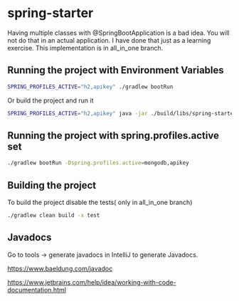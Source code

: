 # spring-starter

Having multiple classes with @SpringBootApplication is a bad idea. You will not do that in an actual application. I have done that just as a learning exercise. This implementation is in all_in_one branch.

## Running the project with Environment Variables

```bash
SPRING_PROFILES_ACTIVE="h2,apikey" ./gradlew bootRun
```
Or build the project and run it

```bash
SPRING_PROFILES_ACTIVE="h2,apikey" java -jar ./build/libs/spring-starter.jar
```

## Running the project with spring.profiles.active set

```bash
./gradlew bootRun -Dspring.profiles.active=mongodb,apikey
```

## Building the project

To build the project disable the tests( only in all_in_one branch)

```bash
./gradlew clean build -x test
```

## Javadocs 

Go to tools -> generate javadocs in IntelliJ to generate Javadocs.

https://www.baeldung.com/javadoc

https://www.jetbrains.com/help/idea/working-with-code-documentation.html
